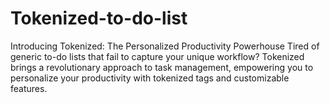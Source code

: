 # Tokenized-to-do-list
Introducing Tokenized: The Personalized Productivity Powerhouse  Tired of generic to-do lists that fail to capture your unique workflow? Tokenized brings a revolutionary approach to task management, empowering you to personalize your productivity with tokenized tags and customizable features.
